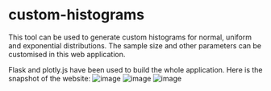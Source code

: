 # custom-histograms

This tool can be used to generate custom histograms for normal, uniform and exponential distributions. 
The sample size and other parameters can be customised in this web application.

Flask and plotly.js have been used to build the whole application.
Here is the snapshot of the website:
![image](https://user-images.githubusercontent.com/45769489/116366213-afb30980-a823-11eb-951b-71def71d5851.png)
![image](https://user-images.githubusercontent.com/45769489/116366422-e8eb7980-a823-11eb-96f9-ad2330500a8c.png)
![image](https://user-images.githubusercontent.com/45769489/116366481-f56fd200-a823-11eb-8807-79ae09eed713.png)
